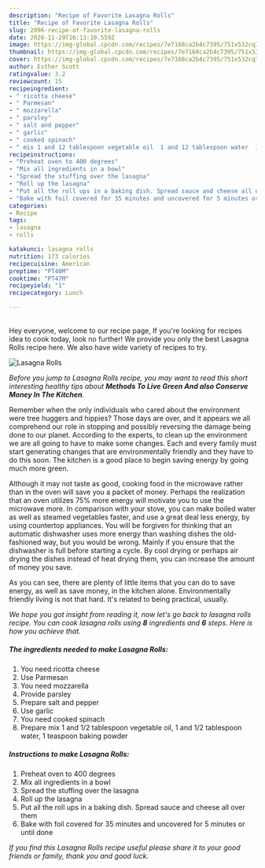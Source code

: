 ```yaml
---
description: "Recipe of Favorite Lasagna Rolls"
title: "Recipe of Favorite Lasagna Rolls"
slug: 2096-recipe-of-favorite-lasagna-rolls
date: 2020-11-29T16:13:10.559Z
image: https://img-global.cpcdn.com/recipes/7e7168ca2b4c7395/751x532cq70/lasagna-rolls-recipe-main-photo.jpg
thumbnail: https://img-global.cpcdn.com/recipes/7e7168ca2b4c7395/751x532cq70/lasagna-rolls-recipe-main-photo.jpg
cover: https://img-global.cpcdn.com/recipes/7e7168ca2b4c7395/751x532cq70/lasagna-rolls-recipe-main-photo.jpg
author: Esther Scott
ratingvalue: 3.2
reviewcount: 15
recipeingredient:
- " ricotta cheese"
- " Parmesan"
- " mozzarella"
- " parsley"
- " salt and pepper"
- " garlic"
- " cooked spinach"
- " mix 1 and 12 tablespoon vegetable oil  1 and 12 tablespoon water  1 teaspoon baking powder"
recipeinstructions:
- "Preheat oven to 400 degrees"
- "Mix all ingredients in a bowl"
- "Spread the stuffing over the lasagna"
- "Roll up the lasagna"
- "Put all the roll ups in a baking dish. Spread sauce and cheese all over them"
- "Bake with foil covered for 35 minutes and uncovered for 5 minutes or until done"
categories:
- Recipe
tags:
- lasagna
- rolls

katakunci: lasagna rolls 
nutrition: 173 calories
recipecuisine: American
preptime: "PT40M"
cooktime: "PT47M"
recipeyield: "1"
recipecategory: Lunch

---
```

<br>
Hey everyone, welcome to our recipe page, If you're looking for recipes idea to cook today, look no further! We provide you only the best Lasagna Rolls recipe here. We also have wide variety of recipes to try.
<br>


![Lasagna Rolls](https://img-global.cpcdn.com/recipes/7e7168ca2b4c7395/751x532cq70/lasagna-rolls-recipe-main-photo.jpg)

<i>Before you jump to Lasagna Rolls recipe, you may want to read this short interesting healthy tips about 
<strong>Methods To Live Green And also Conserve Money In The Kitchen</strong>.</i>
</br>

Remember when the only individuals who cared about the environment were tree huggers and hippies? Those days are over, and it appears we all comprehend our role in stopping and possibly reversing the damage being done to our planet. According to the experts, to clean up the environment we are all going to have to make some changes. Each and every family must start generating changes that are environmentally friendly and they have to do this soon. The kitchen is a good place to begin saving energy by going much more green.

Although it may not taste as good, cooking food in the microwave rather than in the oven will save you a packet of money. Perhaps the realization that an oven utilizes 75% more energy will motivate you to use the microwave more. In comparison with your stove, you can make boiled water as well as steamed vegetables faster, and use a great deal less energy, by using countertop appliances. You will be forgiven for thinking that an automatic dishwasher uses more energy than washing dishes the old-fashioned way, but you would be wrong. Mainly if you ensure that the dishwasher is full before starting a cycle. By cool drying or perhaps air drying the dishes instead of heat drying them, you can increase the amount of money you save.

As you can see, there are plenty of little items that you can do to save energy, as well as save money, in the kitchen alone. Environmentally friendly living is not that hard. It's related to being practical, usually.


<i>We hope you got insight from reading it, now let's go back to lasagna rolls recipe. You can cook lasagna rolls using <strong>8</strong> ingredients and <strong>6</strong> steps. Here is how you achieve that.
</i>

##### The ingredients needed to make Lasagna Rolls:

1. You need  ricotta cheese
1. Use  Parmesan
1. You need  mozzarella
1. Provide  parsley
1. Prepare  salt and pepper
1. Use  garlic
1. You need  cooked spinach
1. Prepare  mix 1 and 1/2 tablespoon vegetable oil,  1 and 1/2 tablespoon water,  1 teaspoon baking powder


##### Instructions to make Lasagna Rolls:

1. Preheat oven to 400 degrees
1. Mix all ingredients in a bowl
1. Spread the stuffing over the lasagna
1. Roll up the lasagna
1. Put all the roll ups in a baking dish. Spread sauce and cheese all over them
1. Bake with foil covered for 35 minutes and uncovered for 5 minutes or until done


<i>If you find this Lasagna Rolls recipe useful please share it to your good friends or family, thank you and good luck.</i>
